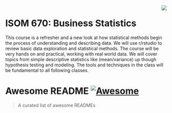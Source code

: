 <img src="https://github.com/jzhu808/images/blob/master/JZ.JPG" align="right" />

# ISOM 670: Business Statistics
This course is a refresher and a new look at how statistical methods begin the process of understanding
and describing data. We will use r/rstudio to review basic data exploration and statistical methods. The
course will be very hands on and practical, working with real world data. We will cover topics from simple
descriptive statistics like (mean/variance) up though hypothesis testing and modeling. The tools and
techniques in the class will be fundamental to all following classes.

# Awesome README [![Awesome](https://github.com/jzhu808/images/blob/master/JZ.JPG)](https://github.com/jzhu808)
> A curated list of awesome READMEs

